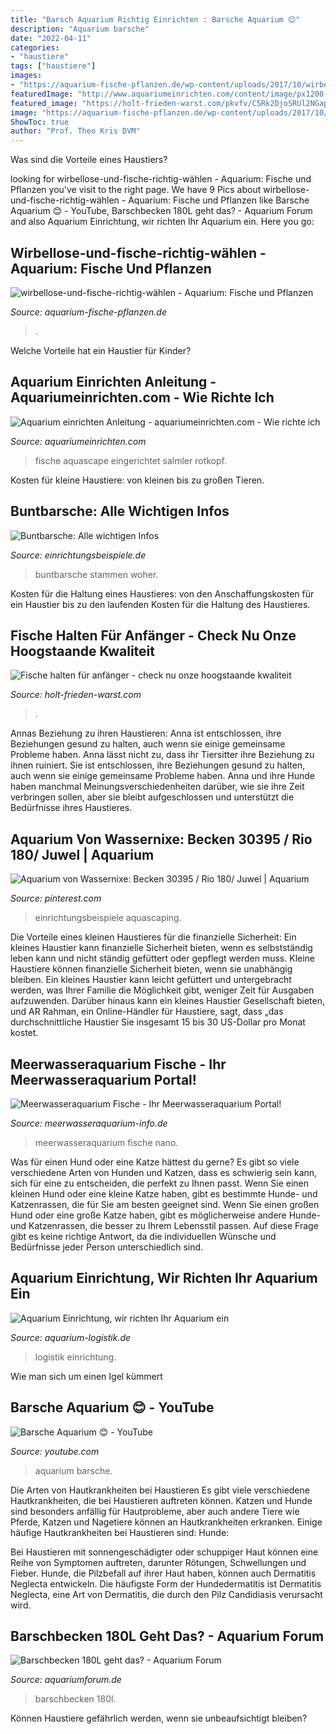 ```yaml
---
title: "Barsch Aquarium Richtig Einrichten : Barsche Aquarium 😊"
description: "Aquarium barsche"
date: "2022-04-11"
categories:
- "haustiere"
tags: ["haustiere"]
images:
- "https://aquarium-fische-pflanzen.de/wp-content/uploads/2017/10/wirbellose-und-fische-richtig-wählen-768x512.jpg"
featuredImage: "http://www.aquariumeinrichten.com/content/image/px1200-content/aquascape-rotkopf-salmler.jpg"
featured_image: "https://holt-frieden-warst.com/pkvfv/C5Rk2DjoSRUl2NGapQEMKAHaFj.jpg"
image: "https://aquarium-fische-pflanzen.de/wp-content/uploads/2017/10/wirbellose-und-fische-richtig-wählen-768x512.jpg"
ShowToc: true
author: "Prof. Theo Kris DVM"
---
```



Was sind die Vorteile eines Haustiers?

	

		
looking for wirbellose-und-fische-richtig-wählen - Aquarium: Fische und Pflanzen you've visit to the right page. We have 9 Pics about wirbellose-und-fische-richtig-wählen - Aquarium: Fische und Pflanzen like Barsche Aquarium 😊 - YouTube, Barschbecken 180L geht das? - Aquarium Forum and also Aquarium Einrichtung, wir richten Ihr Aquarium ein. Here you go:
		
    
## Wirbellose-und-fische-richtig-wählen - Aquarium: Fische Und Pflanzen

<img loading=lazy src="https://aquarium-fische-pflanzen.de/wp-content/uploads/2017/10/wirbellose-und-fische-richtig-wählen-768x512.jpg" onerror="this.onerror=null;this.src='https://tse2.mm.bing.net/th?id=OIP.eOuiVaYgCTGFXU4QQh2gwAHaE8&amp;pid=15.1';" alt="wirbellose-und-fische-richtig-wählen - Aquarium: Fische und Pflanzen">

_Source: aquarium-fische-pflanzen.de_

>. 

	

Welche Vorteile hat ein Haustier für Kinder?

    
## Aquarium Einrichten Anleitung - Aquariumeinrichten.com - Wie Richte Ich

<img loading=lazy src="http://www.aquariumeinrichten.com/content/image/px1200-content/aquascape-rotkopf-salmler.jpg" onerror="this.onerror=null;this.src='https://tse2.mm.bing.net/th?id=OIP.TnGHzulrKUMyWrmeR8QAKQHaEU&amp;pid=15.1';" alt="Aquarium einrichten Anleitung - aquariumeinrichten.com - Wie richte ich">

_Source: aquariumeinrichten.com_

>fische aquascape eingerichtet salmler rotkopf. 

	

Kosten für kleine Haustiere: von kleinen bis zu großen Tieren.

    
## Buntbarsche: Alle Wichtigen Infos

<img loading=lazy src="https://www.einrichtungsbeispiele.de/16to9/w1680/images_6256/aquarium-einrichten-mit-agassiz-zwergbuntbarsch-maendchen__4de3d68a9e4a0f5a0ee54ae2f0c2c474.jpg" onerror="this.onerror=null;this.src='https://tse3.mm.bing.net/th?id=OIP.FKX2R-5BSD2rZy3SRu7JvQHaEK&amp;pid=15.1';" alt="Buntbarsche: Alle wichtigen Infos">

_Source: einrichtungsbeispiele.de_

>buntbarsche stammen woher. 

	

Kosten für die Haltung eines Haustieres: von den Anschaffungskosten für ein Haustier bis zu den laufenden Kosten für die Haltung des Haustieres.

    
## Fische Halten Für Anfänger - Check Nu Onze Hoogstaande Kwaliteit

<img loading=lazy src="https://holt-frieden-warst.com/pkvfv/C5Rk2DjoSRUl2NGapQEMKAHaFj.jpg" onerror="this.onerror=null;this.src='https://tse3.mm.bing.net/th?id=OIP.Bj46TCKfBXzGxnDOmyfVBAAAAA&amp;pid=15.1';" alt="Fische halten für anfänger - check nu onze hoogstaande kwaliteit">

_Source: holt-frieden-warst.com_

>. 

	

Annas Beziehung zu ihren Haustieren: Anna ist entschlossen, ihre Beziehungen gesund zu halten, auch wenn sie einige gemeinsame Probleme haben.
Anna lässt nicht zu, dass ihr Tiersitter ihre Beziehung zu ihnen ruiniert. Sie ist entschlossen, ihre Beziehungen gesund zu halten, auch wenn sie einige gemeinsame Probleme haben. Anna und ihre Hunde haben manchmal Meinungsverschiedenheiten darüber, wie sie ihre Zeit verbringen sollen, aber sie bleibt aufgeschlossen und unterstützt die Bedürfnisse ihres Haustieres.

    
## Aquarium Von Wassernixe: Becken 30395 / Rio 180/ Juwel | Aquarium

<img loading=lazy src="https://i.pinimg.com/736x/33/6c/51/336c518ae715afe46e7248446abaa02e--aquascaping-aquarium.jpg" onerror="this.onerror=null;this.src='https://tse1.mm.bing.net/th?id=OIP.M_Ro0dKtCxUFJxGdfPnssQHaEK&amp;pid=15.1';" alt="Aquarium von Wassernixe: Becken 30395 / Rio 180/ Juwel | Aquarium">

_Source: pinterest.com_

>einrichtungsbeispiele aquascaping. 

	

Die Vorteile eines kleinen Haustieres für die finanzielle Sicherheit: Ein kleines Haustier kann finanzielle Sicherheit bieten, wenn es selbstständig leben kann und nicht ständig gefüttert oder gepflegt werden muss.
Kleine Haustiere können finanzielle Sicherheit bieten, wenn sie unabhängig bleiben. Ein kleines Haustier kann leicht gefüttert und untergebracht werden, was Ihrer Familie die Möglichkeit gibt, weniger Zeit für Ausgaben aufzuwenden. Darüber hinaus kann ein kleines Haustier Gesellschaft bieten, und AR Rahman, ein Online-Händler für Haustiere, sagt, dass „das durchschnittliche Haustier Sie insgesamt 15 bis 30 US-Dollar pro Monat kostet.

    
## Meerwasseraquarium Fische - Ihr Meerwasseraquarium Portal!

<img loading=lazy src="https://meerwasseraquarium-info.de/wp-content/uploads/2015/12/cropped-clownfish-426567_1280.jpg" onerror="this.onerror=null;this.src='https://tse1.mm.bing.net/th?id=OIP.KqsVZm7nPog9gLCP4NTBwQHaHa&amp;pid=15.1';" alt="Meerwasseraquarium Fische - Ihr Meerwasseraquarium Portal!">

_Source: meerwasseraquarium-info.de_

>meerwasseraquarium fische nano. 

	

Was für einen Hund oder eine Katze hättest du gerne?
Es gibt so viele verschiedene Arten von Hunden und Katzen, dass es schwierig sein kann, sich für eine zu entscheiden, die perfekt zu Ihnen passt. Wenn Sie einen kleinen Hund oder eine kleine Katze haben, gibt es bestimmte Hunde- und Katzenrassen, die für Sie am besten geeignet sind. Wenn Sie einen großen Hund oder eine große Katze haben, gibt es möglicherweise andere Hunde- und Katzenrassen, die besser zu Ihrem Lebensstil passen. Auf diese Frage gibt es keine richtige Antwort, da die individuellen Wünsche und Bedürfnisse jeder Person unterschiedlich sind.

    
## Aquarium Einrichtung, Wir Richten Ihr Aquarium Ein

<img loading=lazy src="https://www.aquarium-logistik.de/fileadmin/_processed_/b/9/csm_zebrafische_1cac7a4290.png" onerror="this.onerror=null;this.src='https://tse3.mm.bing.net/th?id=OIP.dulJZSufyf-fpA76YPLbTAHaBf&amp;pid=15.1';" alt="Aquarium Einrichtung, wir richten Ihr Aquarium ein">

_Source: aquarium-logistik.de_

>logistik einrichtung. 

	

Wie man sich um einen Igel kümmert

    
## Barsche Aquarium 😊 - YouTube

<img loading=lazy src="https://i.ytimg.com/vi/favVL77mr6E/maxresdefault.jpg" onerror="this.onerror=null;this.src='https://tse4.mm.bing.net/th?id=OIP.1h3bGXziRS3tdAy4jnH4ogHaEK&amp;pid=15.1';" alt="Barsche Aquarium 😊 - YouTube">

_Source: youtube.com_

>aquarium barsche. 

	

Die Arten von Hautkrankheiten bei Haustieren
Es gibt viele verschiedene Hautkrankheiten, die bei Haustieren auftreten können. Katzen und Hunde sind besonders anfällig für Hautprobleme, aber auch andere Tiere wie Pferde, Katzen und Nagetiere können an Hautkrankheiten erkranken. Einige häufige Hautkrankheiten bei Haustieren sind:
Hunde:

Bei Haustieren mit sonnengeschädigter oder schuppiger Haut können eine Reihe von Symptomen auftreten, darunter Rötungen, Schwellungen und Fieber. Hunde, die Pilzbefall auf ihrer Haut haben, können auch Dermatitis Neglecta entwickeln. Die häufigste Form der Hundedermatitis ist Dermatitis Neglecta, eine Art von Dermatitis, die durch den Pilz Candidiasis verursacht wird.

    
## Barschbecken 180L Geht Das? - Aquarium Forum

<img loading=lazy src="https://www.aquariumforum.de/gallery/files/7/3/9/6/3/03072010027-med.jpg" onerror="this.onerror=null;this.src='https://tse2.mm.bing.net/th?id=OIP.pUMYQdKmXBhIkOXMkYowQQHaFj&amp;pid=15.1';" alt="Barschbecken 180L geht das? - Aquarium Forum">

_Source: aquariumforum.de_

>barschbecken 180l. 

	

Können Haustiere gefährlich werden, wenn sie unbeaufsichtigt bleiben?

